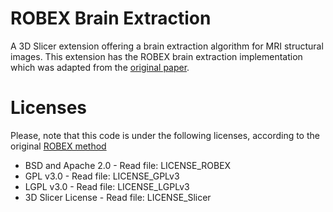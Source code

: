 # ROBEX Brain Extraction

A 3D Slicer extension offering a brain extraction algorithm for MRI structural images. This extension has the ROBEX brain extraction implementation which was adapted from the [original paper](http://dx.doi.org/10.1109/TMI.2011.2138152).

# Licenses

Please, note that this code is under the following licenses, according to the original [ROBEX method](https://www.nitrc.org/projects/robex/)

 * BSD and Apache 2.0 - Read file: LICENSE_ROBEX
 * GPL v3.0 - Read file: LICENSE_GPLv3
 * LGPL v3.0 - Read file: LICENSE_LGPLv3
 * 3D Slicer License - Read file: LICENSE_Slicer
